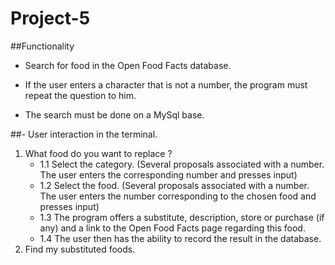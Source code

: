# Project-5
##Functionality
 - Search for food in the Open Food Facts database.

 - If the user enters a character that is not a number, the program must repeat the question to him.
 - The search must be done on a MySql base.
 
 ##- User interaction in the terminal.
 1. What food do you want to replace ?
    - 1.1 Select the category. (Several proposals associated with a number. The user enters the corresponding number and presses input)
    - 1.2 Select the food. (Several proposals associated with a number. The user enters the number corresponding to the chosen food and presses input)
    - 1.3 The program offers a substitute, description, store or purchase (if any) and a link to the Open Food Facts page regarding this food.
    - 1.4 The user then has the ability to record the result in the database.
 2. Find my substituted foods.